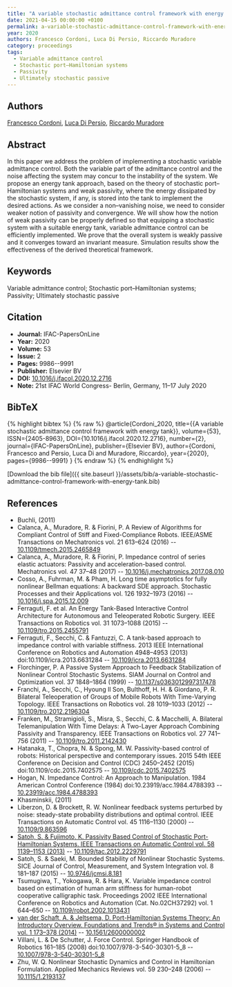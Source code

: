 ```yaml
---
title: "A variable stochastic admittance control framework with energy tank"
date: 2021-04-15 00:00:00 +0100
permalink: a-variable-stochastic-admittance-control-framework-with-energy-tank
year: 2020
authors: Francesco Cordoni, Luca Di Persio, Riccardo Muradore
category: proceedings
tags:
  - Variable admittance control
  - Stochastic port–Hamiltonian systems
  - Passivity
  - Ultimately stochastic passive
---
```

 
## Authors
[Francesco Cordoni](authors/francesco-giuseppe-cordoni), [Luca Di Persio](authors/luca-di-persio), [Riccardo Muradore](authors/riccardo-muradore)
 
## Abstract
In this paper we address the problem of implementing a stochastic variable admittance control. Both the variable part of the admittance control and the noise affecting the system may concur to the instability of the system. We propose an energy tank approach, based on the theory of stochastic port–Hamiltonian systems and weak passivity, where the energy dissipated by the stochastic system, if any, is stored into the tank to implement the desired actions. As we consider a non–vanishing noise, we need to consider weaker notion of passivity and convergence. We will show how the notion of weak passivity can be properly defined so that equipping a stochastic system with a suitable energy tank, variable admittance control can be efficiently implemented. We prove that the overall system is weakly passive and it converges toward an invariant measure. Simulation results show the effectiveness of the derived theoretical framework.
 
## Keywords
Variable admittance control; Stochastic port–Hamiltonian systems; Passivity; Ultimately stochastic passive
 
## Citation
- **Journal:** IFAC-PapersOnLine
- **Year:** 2020
- **Volume:** 53
- **Issue:** 2
- **Pages:** 9986--9991
- **Publisher:** Elsevier BV
- **DOI:** [10.1016/j.ifacol.2020.12.2716](https://doi.org/10.1016/j.ifacol.2020.12.2716)
- **Note:** 21st IFAC World Congress- Berlin, Germany, 11–17 July 2020
 
## BibTeX
{% highlight bibtex %}
{% raw %}
@article{Cordoni_2020,
  title={{A variable stochastic admittance control framework with energy tank}},
  volume={53},
  ISSN={2405-8963},
  DOI={10.1016/j.ifacol.2020.12.2716},
  number={2},
  journal={IFAC-PapersOnLine},
  publisher={Elsevier BV},
  author={Cordoni, Francesco and Persio, Luca Di and Muradore, Riccardo},
  year={2020},
  pages={9986--9991}
}
{% endraw %}
{% endhighlight %}
 
[Download the bib file]({{ site.baseurl }}/assets/bib/a-variable-stochastic-admittance-control-framework-with-energy-tank.bib)
 
## References
- Buchli, (2011)
- Calanca, A., Muradore, R. & Fiorini, P. A Review of Algorithms for Compliant Control of Stiff and Fixed-Compliance Robots. IEEE/ASME Transactions on Mechatronics vol. 21 613–624 (2016) -- [10.1109/tmech.2015.2465849](https://doi.org/10.1109/tmech.2015.2465849)
- Calanca, A., Muradore, R. & Fiorini, P. Impedance control of series elastic actuators: Passivity and acceleration-based control. Mechatronics vol. 47 37–48 (2017) -- [10.1016/j.mechatronics.2017.08.010](https://doi.org/10.1016/j.mechatronics.2017.08.010)
- Cosso, A., Fuhrman, M. & Pham, H. Long time asymptotics for fully nonlinear Bellman equations: A backward SDE approach. Stochastic Processes and their Applications vol. 126 1932–1973 (2016) -- [10.1016/j.spa.2015.12.009](https://doi.org/10.1016/j.spa.2015.12.009)
- Ferraguti, F. et al. An Energy Tank-Based Interactive Control Architecture for Autonomous and Teleoperated Robotic Surgery. IEEE Transactions on Robotics vol. 31 1073–1088 (2015) -- [10.1109/tro.2015.2455791](https://doi.org/10.1109/tro.2015.2455791)
- Ferraguti, F., Secchi, C. & Fantuzzi, C. A tank-based approach to impedance control with variable stiffness. 2013 IEEE International Conference on Robotics and Automation 4948–4953 (2013) doi:10.1109/icra.2013.6631284 -- [10.1109/icra.2013.6631284](https://doi.org/10.1109/icra.2013.6631284)
- Florchinger, P. A Passive System Approach to Feedback Stabilization of Nonlinear Control Stochastic Systems. SIAM Journal on Control and Optimization vol. 37 1848–1864 (1999) -- [10.1137/s0363012997317478](https://doi.org/10.1137/s0363012997317478)
- Franchi, A., Secchi, C., Hyoung Il Son, Bulthoff, H. H. & Giordano, P. R. Bilateral Teleoperation of Groups of Mobile Robots With Time-Varying Topology. IEEE Transactions on Robotics vol. 28 1019–1033 (2012) -- [10.1109/tro.2012.2196304](https://doi.org/10.1109/tro.2012.2196304)
- Franken, M., Stramigioli, S., Misra, S., Secchi, C. & Macchelli, A. Bilateral Telemanipulation With Time Delays: A Two-Layer Approach Combining Passivity and Transparency. IEEE Transactions on Robotics vol. 27 741–756 (2011) -- [10.1109/tro.2011.2142430](https://doi.org/10.1109/tro.2011.2142430)
- Hatanaka, T., Chopra, N. & Spong, M. W. Passivity-based control of robots: Historical perspective and contemporary issues. 2015 54th IEEE Conference on Decision and Control (CDC) 2450–2452 (2015) doi:10.1109/cdc.2015.7402575 -- [10.1109/cdc.2015.7402575](https://doi.org/10.1109/cdc.2015.7402575)
- Hogan, N. Impedance Control: An Approach to Manipulation. 1984 American Control Conference (1984) doi:10.23919/acc.1984.4788393 -- [10.23919/acc.1984.4788393](https://doi.org/10.23919/acc.1984.4788393)
- Khasminskii, (2011)
- Liberzon, D. & Brockett, R. W. Nonlinear feedback systems perturbed by noise: steady-state probability distributions and optimal control. IEEE Transactions on Automatic Control vol. 45 1116–1130 (2000) -- [10.1109/9.863596](https://doi.org/10.1109/9.863596)
- [Satoh, S. & Fujimoto, K. Passivity Based Control of Stochastic Port-Hamiltonian Systems. IEEE Transactions on Automatic Control vol. 58 1139–1153 (2013)](passivity-based-control-of-stochastic-port-hamiltonian-systems) -- [10.1109/tac.2012.2229791](https://doi.org/10.1109/tac.2012.2229791)
- Satoh, S. & Saeki, M. Bounded Stability of Nonlinear Stochastic Systems. SICE Journal of Control, Measurement, and System Integration vol. 8 181–187 (2015) -- [10.9746/jcmsi.8.181](https://doi.org/10.9746/jcmsi.8.181)
- Tsumugiwa, T., Yokogawa, R. & Hara, K. Variable impedance control based on estimation of human arm stiffness for human-robot cooperative calligraphic task. Proceedings 2002 IEEE International Conference on Robotics and Automation (Cat. No.02CH37292) vol. 1 644–650 -- [10.1109/robot.2002.1013431](https://doi.org/10.1109/robot.2002.1013431)
- [van der Schaft, A. & Jeltsema, D. Port-Hamiltonian Systems Theory: An Introductory Overview. Foundations and Trends® in Systems and Control vol. 1 173–378 (2014)](port-hamiltonian-systems-theory-an-introductory-overview) -- [10.1561/2600000002](https://doi.org/10.1561/2600000002)
- Villani, L. & De Schutter, J. Force Control. Springer Handbook of Robotics 161–185 (2008) doi:10.1007/978-3-540-30301-5_8 -- [10.1007/978-3-540-30301-5_8](https://doi.org/10.1007/978-3-540-30301-5_8)
- Zhu, W. Q. Nonlinear Stochastic Dynamics and Control in Hamiltonian Formulation. Applied Mechanics Reviews vol. 59 230–248 (2006) -- [10.1115/1.2193137](https://doi.org/10.1115/1.2193137)

